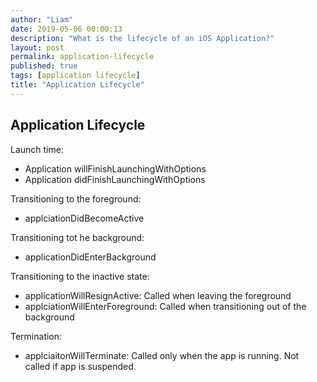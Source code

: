 ```yaml
---
author: "Liam"
date: 2019-05-06 00:00:13
description: "What is the lifecycle of an iOS Application?"
layout: post
permalink: application-lifecycle
published: true
tags: [application lifecycle]
title: "Application Lifecycle"
---
```


## Application Lifecycle

Launch time:
- Application willFinishLaunchingWithOptions
- Application didFinishLaunchingWithOptions

Transitioning to the foreground:
- applciationDidBecomeActive

Transitioning tot he background:
- applicationDidEnterBackground

Transitioning to the inactive state:
- applicationWillResignActive: Called when leaving the foreground
- applciationWillEnterForeground: Called when transitioning out of the background

Termination:
- applciaitonWillTerminate: Called only when the app is running. Not called if app is suspended.
